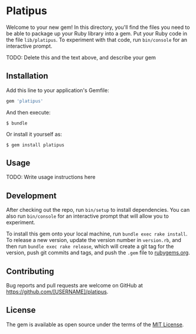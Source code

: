 # Platipus

Welcome to your new gem! In this directory, you'll find the files you need to be able to package up your Ruby library into a gem. Put your Ruby code in the file `lib/platipus`. To experiment with that code, run `bin/console` for an interactive prompt.

TODO: Delete this and the text above, and describe your gem

## Installation

Add this line to your application's Gemfile:

```ruby
gem 'platipus'
```

And then execute:

    $ bundle

Or install it yourself as:

    $ gem install platipus

## Usage

TODO: Write usage instructions here

## Development

After checking out the repo, run `bin/setup` to install dependencies. You can also run `bin/console` for an interactive prompt that will allow you to experiment.

To install this gem onto your local machine, run `bundle exec rake install`. To release a new version, update the version number in `version.rb`, and then run `bundle exec rake release`, which will create a git tag for the version, push git commits and tags, and push the `.gem` file to [rubygems.org](https://rubygems.org).

## Contributing

Bug reports and pull requests are welcome on GitHub at https://github.com/[USERNAME]/platipus.

## License

The gem is available as open source under the terms of the [MIT License](https://opensource.org/licenses/MIT).
